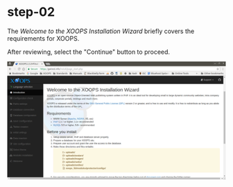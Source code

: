 # step-02

The _Welcome to the XOOPS Installation Wizard_ briefly covers the requirements for XOOPS.

After reviewing, select the "Continue" button to proceed.

![XOOPS Installer Introduction](../../../.gitbook/assets/installer-02.png)

